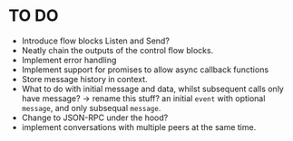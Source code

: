 # TO DO

- Introduce flow blocks Listen and Send?
- Neatly chain the outputs of the control flow blocks.
- Implement error handling
- Implement support for promises to allow async callback functions
- Store message history in context.
- What to do with initial message and data, whilst subsequent calls only have
  message? -> rename this stuff? an initial `event` with optional `message`,
  and only subsequal `message`.
- Change to JSON-RPC under the hood?
- implement conversations with multiple peers at the same time.
